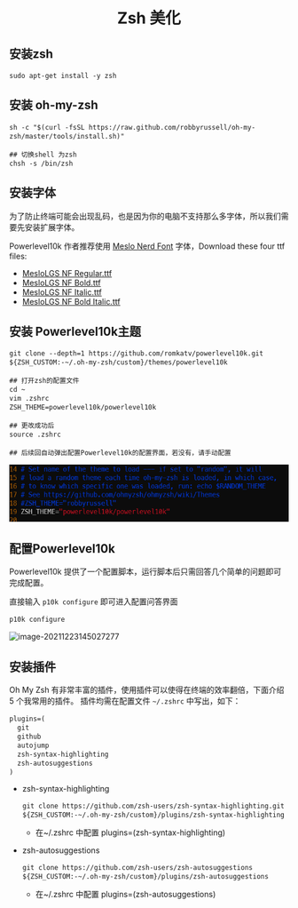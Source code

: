 <h1 align="center">
	Zsh 美化
</h1>

## 安装zsh

```shell
sudo apt-get install -y zsh
```

## 安装 oh-my-zsh

```shell
sh -c "$(curl -fsSL https://raw.github.com/robbyrussell/oh-my-zsh/master/tools/install.sh)"

## 切换shell 为zsh
chsh -s /bin/zsh
```

## 安装字体

为了防止终端可能会出现乱码，也是因为你的电脑不支持那么多字体，所以我们需要先安装扩展字体。

Powerlevel10k 作者推荐使用 [Meslo Nerd Font](https://link.zhihu.com/?target=https%3A//github.com/romkatv/powerlevel10k%23meslo-nerd-font-patched-for-powerlevel10k) 字体，Download these four ttf files:

- [MesloLGS NF Regular.ttf](https://link.zhihu.com/?target=https%3A//github.com/romkatv/powerlevel10k-media/raw/master/MesloLGS%20NF%20Regular.ttf)
- [MesloLGS NF Bold.ttf](https://link.zhihu.com/?target=https%3A//github.com/romkatv/powerlevel10k-media/raw/master/MesloLGS%20NF%20Bold.ttf)
- [MesloLGS NF Italic.ttf](https://link.zhihu.com/?target=https%3A//github.com/romkatv/powerlevel10k-media/raw/master/MesloLGS%20NF%20Italic.ttf)
- [MesloLGS NF Bold Italic.ttf](https://link.zhihu.com/?target=https%3A//github.com/romkatv/powerlevel10k-media/raw/master/MesloLGS%20NF%20Bold%20Italic.ttf)

## 安装 Powerlevel10k主题

```shell
git clone --depth=1 https://github.com/romkatv/powerlevel10k.git ${ZSH_CUSTOM:-~/.oh-my-zsh/custom}/themes/powerlevel10k

## 打开zsh的配置文件
cd ~
vim .zshrc
ZSH_THEME=powerlevel10k/powerlevel10k

## 更改成功后
source .zshrc

## 后续回自动弹出配置Powerlevel10k的配置界面，若没有，请手动配置
```

![image-20211223114529721](https://github.com/StinkyPeach/markdown-doc/raw/main/images/install-zsh/image-20211223114529721.png)

## 配置Powerlevel10k

Powerlevel10k 提供了一个配置脚本，运行脚本后只需回答几个简单的问题即可完成配置。

直接输入 `p10k configure` 即可进入配置问答界面

```bash
p10k configure
```

![image-20211223145027277](https://github.com/StinkyPeach/markdown-doc/raw/main/images/install-zsh\image-20211223145027277.png)

## 安装插件

Oh My Zsh 有非常丰富的插件，使用插件可以使得在终端的效率翻倍，下面介绍 5 个我常用的插件。 插件均需在配置文件 `~/.zshrc` 中写出，如下：

```text
plugins=(
  git
  github
  autojump
  zsh-syntax-highlighting
  zsh-autosuggestions
)
```

- zsh-syntax-highlighting

  ```shell
  git clone https://github.com/zsh-users/zsh-syntax-highlighting.git ${ZSH_CUSTOM:-~/.oh-my-zsh/custom}/plugins/zsh-syntax-highlighting
  ```
	- 在~/.zshrc 中配置
	plugins=(zsh-syntax-highlighting)

- zsh-autosuggestions

  ```shell
  git clone https://github.com/zsh-users/zsh-autosuggestions ${ZSH_CUSTOM:-~/.oh-my-zsh/custom}/plugins/zsh-autosuggestions
  ```
	- 在~/.zshrc 中配置
	plugins=(zsh-autosuggestions)
